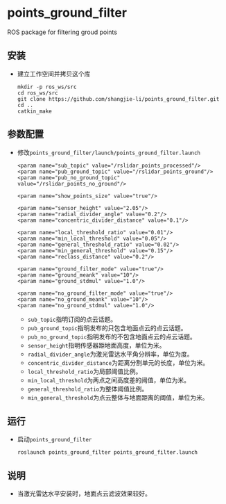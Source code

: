 # points_ground_filter

ROS package for filtering groud points

## 安装
 - 建立工作空间并拷贝这个库
   ```Shell
   mkdir -p ros_ws/src
   cd ros_ws/src
   git clone https://github.com/shangjie-li/points_ground_filter.git
   cd ..
   catkin_make
   ```
   
## 参数配置
 - 修改`points_ground_filter/launch/points_ground_filter.launch`
   ```Shell
   <param name="sub_topic" value="/rslidar_points_processed"/>
   <param name="pub_ground_topic" value="/rslidar_points_ground"/>
   <param name="pub_no_ground_topic" value="/rslidar_points_no_ground"/>
        
   <param name="show_points_size" value="true"/>
        
   <param name="sensor_height" value="2.05"/>
   <param name="radial_divider_angle" value="0.2"/>
   <param name="concentric_divider_distance" value="0.1"/>
        
   <param name="local_threshold_ratio" value="0.01"/>
   <param name="min_local_threshold" value="0.05"/>
   <param name="general_threshold_ratio" value="0.02"/>
   <param name="min_general_threshold" value="0.15"/>
   <param name="reclass_distance" value="0.2"/>
   
   <param name="ground_filter_mode" value="true"/>
   <param name="ground_meank" value="10"/>
   <param name="ground_stdmul" value="1.0"/>
        
   <param name="no_ground_filter_mode" value="true"/>
   <param name="no_ground_meank" value="10"/>
   <param name="no_ground_stdmul" value="1.0"/>
   ```
    - `sub_topic`指明订阅的点云话题。
    - `pub_ground_topic`指明发布的只包含地面点云的点云话题。
    - `pub_no_ground_topic`指明发布的不包含地面点云的点云话题。
    - `sensor_height`指明传感器距地面高度，单位为米。
    - `radial_divider_angle`为激光雷达水平角分辨率，单位为度。
    - `concentric_divider_distance`为距离分割单元的长度，单位为米。
    - `local_threshold_ratio`为局部阈值比例。
    - `min_local_threshold`为两点之间高度差的阈值，单位为米。
    - `general_threshold_ratio`为整体阈值比例。
    - `min_general_threshold`为点云整体与地面距离的阈值，单位为米。

## 运行
 - 启动`points_ground_filter`
   ```Shell
   roslaunch points_ground_filter points_ground_filter.launch
   ```

## 说明
 - 当激光雷达水平安装时，地面点云滤波效果较好。
